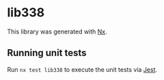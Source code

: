 # lib338

This library was generated with [Nx](https://nx.dev).

## Running unit tests

Run `nx test lib338` to execute the unit tests via [Jest](https://jestjs.io).
